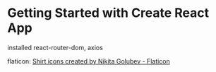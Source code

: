 # Getting Started with Create React App

installed react-router-dom, axios

flaticon: <a href="https://www.flaticon.com/free-icons/shirt" title="shirt icons">Shirt icons created by Nikita Golubev - Flaticon</a>